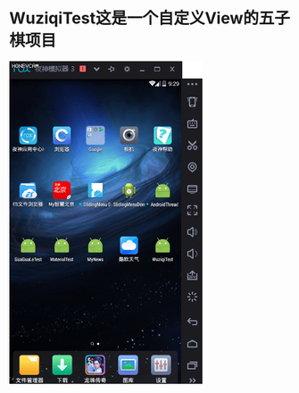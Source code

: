 # WuziqiTest这是一个自定义View的五子棋项目
![image](https://github.com/Jhonson2/WuziqiTest/raw/master/gif/qi1.gif ) 
